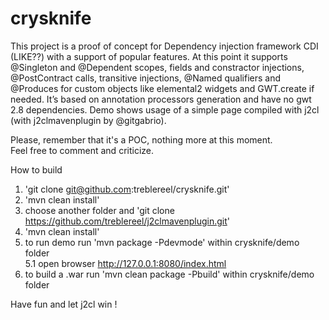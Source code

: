 # crysknife<br/>
This project is a proof of concept for Dependency injection framework CDI (LIKE??) with a support of popular features. At this point it supports @Singleton and @Dependent scopes, fields and constractor injections, @PostContract calls, transitive injections, @Named qualifiers and @Produces for custom objects like elemental2 widgets and GWT.create if needed. It’s based on annotation processors generation and have no gwt 2.8 dependencies. Demo shows usage of a simple page compiled with j2cl (with j2clmavenplugin by @gitgabrio).


Please, remember that it's a POC, nothing more at this moment.</br>
Feel free to comment and criticize.

How to build
1. 'git clone git@github.com:treblereel/crysknife.git'
2. 'mvn clean install'
3. choose another folder and 'git clone https://github.com/treblereel/j2clmavenplugin.git'
4. 'mvn clean install'
5. to run demo run 'mvn package -Pdevmode' within crysknife/demo folder</br>
5.1 open browser http://127.0.0.1:8080/index.html
6. to build a .war run 'mvn clean package -Pbuild' within crysknife/demo folder


Have fun and let j2cl win !
